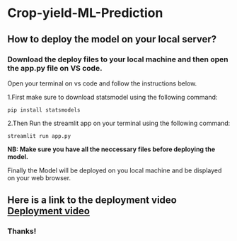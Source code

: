 # Crop-yield-ML-Prediction

## How to deploy the model on your local server?
   ### Download the deploy files to your local machine and then open the app.py file on VS code.
   Open your terminal on vs code and follow the instructions below.
   
   1.First make sure to download statsmodel using the following command:
   ```
   pip install statsmodels
   ```
   2.Then Run the streamlit app on your terminal using the following command:
```
streamlit run app.py
```

 **NB: Make sure you have all the neccessary files before deploying the model.**
 
 Finally the Model will be deployed on you local machine and be displayed on your web browser.
 
 
## Here is a link to the deployment video  [Deployment video](https://drive.google.com/drive/folders/1SA_tZRMyJor995cOw-N0XcnG_1f8Rpla?usp=sharing)
 
 ### Thanks!
